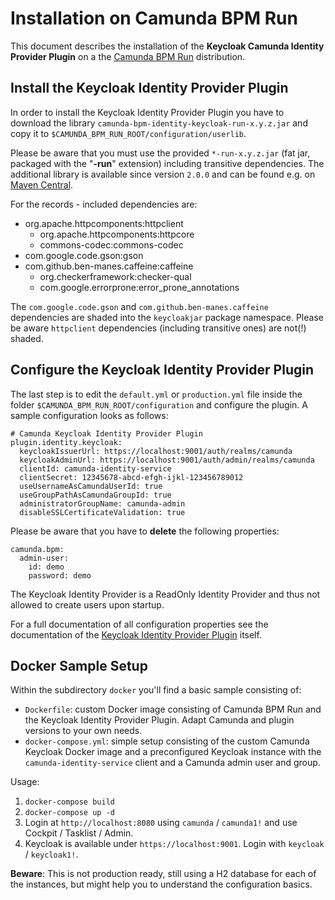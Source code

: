 # Installation on Camunda BPM Run
This document describes the installation of the **Keycloak Camunda Identity Provider Plugin** on a the [Camunda BPM Run](https://docs.camunda.org/manual/latest/user-guide/camunda-bpm-run/) distribution.

## Install the Keycloak Identity Provider Plugin

In order to install the Keycloak Identity Provider Plugin you have to download the library ``camunda-bpm-identity-keycloak-run-x.y.z.jar`` and copy it to ``$CAMUNDA_BPM_RUN_ROOT/configuration/userlib``.

Please be aware that you must use the provided ``*-run-x.y.z.jar`` (fat jar, packaged with the "**-run**" extension) including transitive dependencies. The additional library is available since version ``2.0.0`` and can be found e.g. on [Maven Central](https://search.maven.org/search?q=g:org.camunda.bpm.extension%20AND%20a:camunda-bpm-identity-keycloak-run).

For the records - included dependencies are:

* org.apache.httpcomponents:httpclient
	* org.apache.httpcomponents:httpcore
	* commons-codec:commons-codec
* com.google.code.gson:gson
* com.github.ben-manes.caffeine:caffeine
	* org.checkerframework:checker-qual
	* com.google.errorprone:error_prone_annotations


The ``com.google.code.gson`` and ``com.github.ben-manes.caffeine`` dependencies are shaded into the ``keycloakjar`` package namespace. Please be aware ``httpclient`` dependencies (including transitive ones) are not(!) shaded.

## Configure the Keycloak Identity Provider Plugin

The last step is to edit the ``default.yml`` or ``production.yml`` file inside the folder ``$CAMUNDA_BPM_RUN_ROOT/configuration`` and configure the plugin. A sample configuration looks as follows:

	# Camunda Keycloak Identity Provider Plugin
	plugin.identity.keycloak:
	  keycloakIssuerUrl: https://localhost:9001/auth/realms/camunda
	  keycloakAdminUrl: https://localhost:9001/auth/admin/realms/camunda
	  clientId: camunda-identity-service
	  clientSecret: 12345678-abcd-efgh-ijkl-123456789012
	  useUsernameAsCamundaUserId: true
	  useGroupPathAsCamundaGroupId: true
	  administratorGroupName: camunda-admin
	  disableSSLCertificateValidation: true

Please be aware that you have to **delete** the following properties:

	camunda.bpm:
	  admin-user:
	    id: demo
	    password: demo

The Keycloak Identity Provider is a ReadOnly Identity Provider and thus not allowed to create users upon startup.

For a full documentation of all configuration properties see the documentation of the [Keycloak Identity Provider Plugin](https://github.com/camunda/camunda-bpm-identity-keycloak) itself.

## Docker Sample Setup

Within the subdirectory `docker` you'll find a basic sample consisting of:

* ``Dockerfile``: custom Docker image consisting of Camunda BPM Run and the Keycloak Identity Provider Plugin. Adapt Camunda and plugin versions to your own needs.
* ``docker-compose.yml``: simple setup consisting of the custom Camunda Keycloak Docker image and a preconfigured Keycloak instance with the ``camunda-identity-service`` client and a Camunda admin user and group.

Usage:

1. ``docker-compose build``
2. ``docker-compose up -d``
3. Login at ``http://localhost:8080`` using ``camunda`` / ``camunda1!`` and use Cockpit / Tasklist / Admin.
4. Keycloak is available under ``https://localhost:9001``. Login with ``keycloak`` / ``keycloak1!``.

**Beware**: This is not production ready, still using a H2 database for each of the instances, but might help you to understand the configuration basics.
